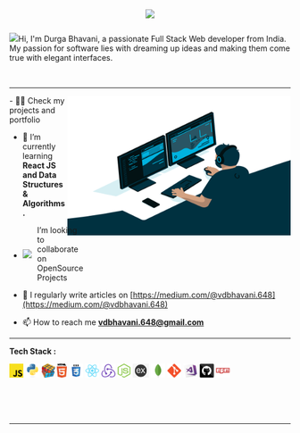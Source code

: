 <h1 align="center">
  <a href="https://git.io/typing-svg">
    <img src="https://readme-typing-svg.herokuapp.com/?lines=Hello,+There!+👋;This+is+Durga+Bhavani+V....;Nice+to+meet+you!&center=true&size=20">
  </a>
</h1>
<p>
<img src="https://media.giphy.com/media/hvRJCLFzcasrR4ia7z/giphy.gif" width="25px">Hi, I'm Durga Bhavani, a passionate Full Stack Web developer from India. My passion for software lies with dreaming up ideas and making them come true with elegant interfaces.</p>

<br>
<hr>
<img align="right" alt="GIF" src="https://github.com/db648/db648/blob/main/code.gif?raw=true" width="400" height="250" />

<p align="left">
- 👨‍💻 Check my projects and portfolio 

- 🌱 I’m currently learning **React JS and Data Structures & Algorithms.**

- <p style="display:flex; align-items: center;"> <img src="https://img.icons8.com/color/18/000000/teamwork--v2.png" style="margin-right: 10px"/> I’m looking to collaborate on OpenSource Projects </p> 
- 📝 I regularly write articles on [https://medium.com/@vdbhavani.648](https://medium.com/@vdbhavani.648)
- 📫 How to reach me **vdbhavani.648@gmail.com**
</p>

<hr>

**Tech Stack :**

<p align="left">
<code><img title="Javascript" height="25" src="https://github.com/db648/db648/blob/main/images/javascript.svg"></code>
<code><img title="Python" height="25" src="https://github.com/db648/db648/blob/main/images/python-original.svg"></code>
<code><img title="Problem Solving" height="25" src="https://github.com/db648/db648/blob/main/images/problemSolving.png"></code>
<code><img title="HTML5" height="25" src="https://github.com/db648/db648/blob/main/images/html5.svg"></code>
<code><img title="CSS" height="25" src="https://github.com/db648/db648/blob/main/images/css.svg"></code>
<code><img title="React" height="25" src="https://github.com/db648/db648/blob/main/images/react-original.svg"></code>
<code><img title="Redux" height="25" src="https://github.com/db648/db648/blob/main/images/redux.svg"></code>
<code><img title="Node" height="25" src="https://github.com/db648/db648/blob/main/images/node.svg"></code>
<code><img title="Express" height="25" src="https://github.com/db648/db648/blob/main/images/express.png"></code>
<code><img title="Mongo" height="25" src="https://github.com/db648/db648/blob/main/images/mongo.svg"></code>
<code><img title="Git" height="25" src="https://github.com/db648/db648/blob/main/images/git-original.svg"></code>
<code><img title="Microsoft Visual Studio" height="25" src="https://github.com/db648/db648/blob/main/images/visualstudio.png"></code>
<code><img title="GitHub" height="25" src="https://github.com/db648/db648/blob/main/images/github.svg"></code>
<code><img title="npm" height="25" src="https://github.com/db648/db648/blob/main/images/npm.svg"></code>
</p>
<br><br><br>
<hr>



<!--
**db648/db648** is a ✨ _special_ ✨ repository because its `README.md` (this file) appears on your GitHub profile.

Here are some ideas to get you started:

- 🔭 I’m currently working on ...
- 🌱 I’m currently learning ...
- 👯 I’m looking to collaborate on ...
- 🤔 I’m looking for help with ...
- 💬 Ask me about ...
- 📫 How to reach me: ...
- 😄 Pronouns: ...
- ⚡ Fun fact: ...
-->
